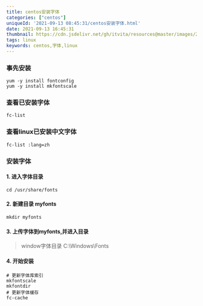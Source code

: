 ```yaml
---
title: centos安装字体
categories: ["centos"]
uniqueId: '2021-09-13 08:45:31/centos安装字体.html'
date: 2021-09-13 16:45:31
thumbnail: https://cdn.jsdelivr.net/gh/itvita/resources@master/images/20210913172731.jpeg
tags: linux
keywords: centos,字体,linux
---
```

### 事先安装
```shell
yum -y install fontconfig
yum -y install mkfontscale
```
### 查看已安装字体
```shell
fc-list
```
### 查看linux已安装中文字体
```shell
fc-list :lang=zh
```
### 安装字体
#### 1. 进入字体目录
```
cd /usr/share/fonts
```
#### 2. 新建目录 myfonts
```
mkdir myfonts
```
#### 3. 上传字体到myfonts,并进入目录
> window字体目录 C:\Windows\Fonts 
#### 4. 开始安装
```shell
# 更新字体库索引
mkfontscale
mkfontdir
# 更新字体缓存
fc-cache
```